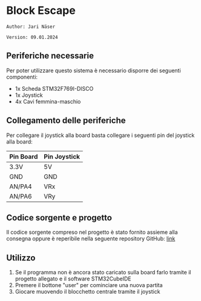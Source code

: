 # Block Escape
`Author: Jari Näser`

`Version: 09.01.2024`

## Periferiche necessarie
Per poter utilizzare questo sistema è necessario disporre dei seguenti componenti:

* 1x Scheda STM32F769I-DISCO
* 1x Joystick 
* 4x Cavi femmina-maschio

## Collegamento delle periferiche
Per collegare il joystick alla board basta collegare i seguenti pin del joystick alla board:

| Pin Board | Pin Joystick |
| -------- | ------- |
| 3.3V | 5V |
| GND | GND |
| AN/PA4    | VRx    |
| AN/PA6 | VRy |

## Codice sorgente e progetto
Il codice sorgente compreso nel progetto è stato fornito assieme alla consegna oppure è reperibile nella seguente repository GitHub: [link](https://github.com/JariNaeser/BlockEscape)

## Utilizzo
1. Se il programma non è ancora stato caricato sulla board farlo tramite il progetto allegato e il software STM32CubeIDE
2. Premere il bottone "user" per cominciare una nuova partita
3. Giocare muovendo il blocchetto centrale tramite il joystick
